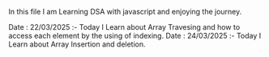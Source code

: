 In this file I am Learning DSA with javascript and enjoying the journey.

Date : 22/03/2025 :- Today I Learn about Array Travesing and how to access each element by the using of indexing.
Date : 24/03/2025 :- Today I Learn about Array Insertion and deletion.
